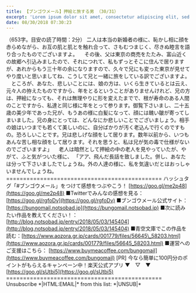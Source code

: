 ```yaml
---
title: 【ブンゴウメール】押絵と旅する男 （30/31）
excerpt: 'Lorem ipsum dolor sit amet, consectetur adipiscing elit, sed do eiusmod tempor incididunt ut labore et dolore magna aliqua. Praesent elementum facilisis leo vel fringilla est ullamcorper eget. At imperdiet dui accumsan sit amet nulla facilisi morbi tempus.'
date: 08/30/2018 07:30:23
---
```


（653字。目安の読了時間：2分） 二人は本当の新婚者の様に、恥かし相に顔を赤らめながら、お互の肌と肌とを触れ合って、さもむつまじく、尽きぬ睦言を語り合ったものでございますよ。 　その後、父は東京の商売をたたみ、富山近くの故郷へ引込みましたので、それにつれて、私もずっとそこに住んで居りますが、あれからもう三十年の余になりますので、久々で兄にも変った東京が見せてやり度いと思いましてね、こうして兄と一緒に旅をしている訳でございますよ。 　ところが、あなた、悲しいことには、娘の方は、いくら生きているとは云え、元々人の拵えたものですから、年をとるということがありませんけれど、兄の方は、押絵になっても、それは無理やりに形を変えたまでで、根が寿命のある人間のことですから、私達と同じ様に年をとって参ります。御覧下さいまし、二十五歳の美少年であった兄が、もうあの様に白髪になって、顔には醜い皺が寄ってしまいました。兄の身にとっては、どんなにか悲しいことでございましょう。相手の娘はいつまでも若くて美しいのに、自分ばかりが汚く老込んで行くのですもの。恐ろしいことです。兄は悲しげな顔をして居ります。数年以前から、いつもあんな苦し相な顔をして居ります。それを思うと、私は兄が気の毒で仕様がないのでございますよ」 　老人は暗然として押絵の中の老人を見やっていたが、やがて、ふと気がついた様に、 「アア、飛んだ長話を致しました。併し、あなたは分って下さいましたでしょうね。外の人達の様に、私を気違いだとはおっしゃいませんでしょうね。 ============================================== ハッシュタグ「#ブンゴウメール」をつけて感想をつぶやこう！ [https://goo.gl/me2p48](https://goo.gl/me2p48) ■Twitterでみんなの感想を見る：[https://goo.gl/rgfoDv](https://goo.gl/rgfoDv) ■ブンゴウメール公式サイト：[https://bungomail.notsobad.jp](https://bungomail.notsobad.jp) ■次に読みたい作品を教えてください！：[http://blog.notsobad.jp/entry/2018/05/03/145404](http://blog.notsobad.jp/entry/2018/05/03/145404) ■青空文庫でこの作品を読む：[https://www.aozora.gr.jp/cards/001779/files/56645\_58203.html](https://www.aozora.gr.jp/cards/001779/files/56645_58203.html) ■運営へのご支援はこちら： [https://www.buymeacoffee.com/bungomail](https://www.buymeacoffee.com/bungomail) \[PR\] 今なら簡単に100円分のポイントがもらえるキャンペーン中！楽天公式アプリ ▼　▽　▼ [https://goo.gl/sUtbi5](https://goo.gl/sUtbi5) ============================================== Unsubscribe \*|HTML:EMAIL|\* from this list: \*|UNSUB|\*